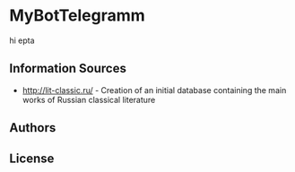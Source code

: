 # MyBotTelegramm
hi epta

## Information Sources
* http://lit-classic.ru/ - Creation of an initial database containing the main works of Russian classical literature 

## Authors

## License
